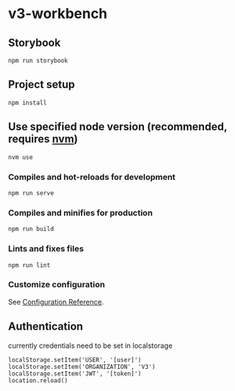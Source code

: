 # v3-workbench

## Storybook
```
npm run storybook
```

## Project setup
```
npm install
```

## Use specified node version (recommended, requires [nvm](https://github.com/nvm-sh/nvm))
```
nvm use
```

### Compiles and hot-reloads for development
```
npm run serve
```

### Compiles and minifies for production
```
npm run build
```

### Lints and fixes files
```
npm run lint
```

### Customize configuration
See [Configuration Reference](https://cli.vuejs.org/config/).

## Authentication
currently credentials need to be set in localstorage
```
localStorage.setItem('USER', '[user]')
localStorage.setItem('ORGANIZATION', 'V3')
localStorage.setItem('JWT', '[token]')
location.reload()
```